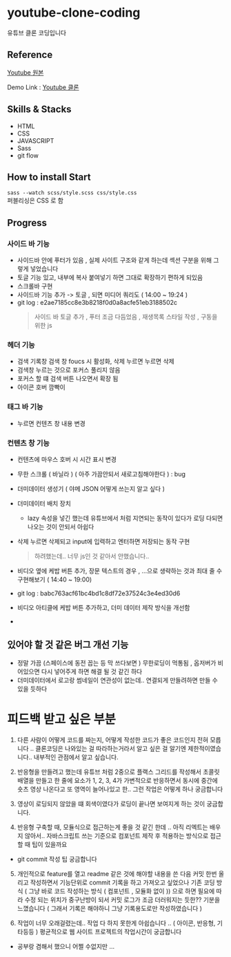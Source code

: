 # youtube-clone-coding

유튜브 클론 코딩입니다

## Reference

[Youtube 원본](https://www.youtube.com/?gl=KR)

Demo Link : [Youtube 클론](https://grand-cajeta-96b612.netlify.app/)

## Skills & Stacks

- HTML
- CSS
- JAVASCRIPT
- Sass
- git flow

## How to install Start

`sass --watch scss/style.scss css/style.css`  
퍼블리싱은 CSS 로 함

## Progress

### 사이드 바 기능

- 사이드바 안에 푸터가 있음 , 실제 사이트 구조와 같게 하는데 섹션 구분을 위해 그렇게 넣었습니다
- 토글 기능 있고, 내부에 복사 붙여넣기 하면 그대로 확장하기 편하게 되있음
- 스크롤바 구현
- 사이드바 기능 추가 -> 토글 , 되면 미디어 쿼리도 ( 14:00 ~ 19:24 )
- git log : e2ae7185cc8e3b8218f0d0a8acfe51eb3188502c
  > 사이드 바 토글 추가 , 푸터 조금 다듬었음 , 재생목록 스타일 작성 , 구동을 위한 js

### 헤더 기능

- 검색 기록창 검색 창 foucs 시 활성화, 삭제 누르면 누르면 삭제
- 검색창 누르는 것으로 포커스 풀리지 않음
- 포커스 할 떄 검색 버튼 나오면서 확장 됨
- 아이콘 호버 깜빡이

### 태그 바 기능

- 누르면 컨텐츠 창 내용 변경

### 컨텐츠 창 기능

- 컨텐츠에 마우스 호버 시 시간 표시 변경
- 무한 스크롤 ( 바닐라 ) ( 아주 가끔안되서 새로고침해야한다 ) : bug
- 더미데이터 생성기 ( 야메 JSON 어떻게 쓰는지 알고 싶다 )
- 더미데이터 배치 장치
  - lazy 속성을 넣긴 했는데 유튜브에서 처럼 지연되는 동작이 있다가 로딩 다되면 나오는 것이 안되서 아쉽다
- 삭제 누르면 삭제되고 input에 입력하고 엔터하면 저장되는 동작 구현

  > 하려했는데.. 너무 js인 것 같아서 안했습니다..

- 비디오 옆에 케밥 버튼 추가, 장문 텍스트의 경우 , ...으로 생략하는 것과 최대 줄 수 구현해보기 ( 14:40 ~ 19:00)
- git log : babc763acf61bc4bd1c8df72e37524c3e4ed30d6
- 비디오 아티클에 케밥 버튼 추가하고, 더미 데이터 제작 방식을 개선함

-

## 있어야 할 것 같은 버그 개선 기능

- 정말 가끔 (스페이스에 동전 꼽는 등 막 쓰다보면 ) 무한로딩이 먹통됨 , 옵저버가 비어있으면 다시 넣어주게 하면 해결 될 것 같긴 하다
- 더미데이터에서 로고랑 썸네일이 연관성이 없는데.. 연결되게 만들려하면 만들 수 있을 듯하다

# 피드백 받고 싶은 부분

1. 다른 사람이 어떻게 코드를 짜는지, 어떻게 작성한 코드가 좋은 코드인지 전혀 모릅니다 .. 클론코딩은 나와있는 걸 따라하는거라서 알고 싶은 걸 알기엔 제한적이였습니다.. 내부적인 관점에서 알고 싶습니다.

2. 반응형을 만들려고 했는데 유튜브 처럼 2중으로 플랙스 그리드를 작성해서 초콜릿 배열을 만들고 한 줄에 요소가 1, 2, 3, 4가 가변적으로 반응하면서
   동시에 중간에 숏츠 영상 나온다고 또 영역이 늘어나있고 한.. 그런 작업은 어떻게 하나 궁금합니다
3. 영상이 로딩되지 않았을 떄 회색이였다가 로딩이 끝나면 보여지게 하는 것이 궁금합니다.
4. 반응형 구축할 때, 모듈식으로 접근하는게 좋을 것 같긴 한데 .. 아직 리엑트는 배우지 않아서.. 자바스크립트 쓰는 기준으로 컴포넌트 제작 후 적용하는 방식으로 접근할 때 팁이 있을까요

- git commit 작성 팁 궁금합니다

5. 개인적으로 feature를 열고 readme 같은 것에 해야할 내용을 쓴 다음 커밋 한번 올리고 작성하면서 기능단위로 commit 기록을 하고 가져오고 싶었으나 기존 코딩 방식 ( 그냥 바로 코드 작성하는 방식 ( 컴포넌트 , 모듈화 없이 )) 으로 하면 필요에 따라 수정 되는 위치가 중구난방이 되서 커밋 로그가 조금 더러워지는 듯한?? 기분을 느꼈습니다 ( 그래서 기록은 해야하니 그냥 기록용도로만 작성하였습니다 )

6. 작업이 너무 오래걸렸는데.. 작업 다 하지 못한게 아쉽습니다 .. ( 아이콘, 반응형, 기타등등 ) 평균적으로 웹 사이트 프로젝트의 작업시간이 궁금합니다

- 공부랑 겸해서 했으니 어쩔 수없지만 ...
